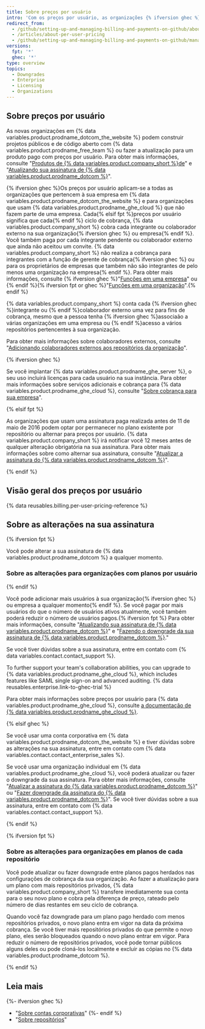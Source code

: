 ```yaml
---
title: Sobre preços por usuário
intro: 'Com os preços por usuário, as organizações {% ifversion ghec %}e as empresas {% endif %}pagam com base no tamanho da equipe para acessar as ferramentas avançadas de colaboração e gerenciamento para as equipes e, opcionalmente, os controles de segurança, conformidade e implantação.'
redirect_from:
  - /github/setting-up-and-managing-billing-and-payments-on-github/about-per-user-pricing
  - /articles/about-per-user-pricing
  - /github/setting-up-and-managing-billing-and-payments-on-github/managing-billing-for-your-github-account/about-per-user-pricing
versions:
  fpt: '*'
  ghec: '*'
type: overview
topics:
  - Downgrades
  - Enterprise
  - Licensing
  - Organizations
---
```


## Sobre preços por usuário

As novas organizações em {% data variables.product.prodname_dotcom_the_website %} podem construir projetos públicos e de código aberto com {% data variables.product.prodname_free_team %} ou fazer a atualização para um produto pago com preços por usuário. Para obter mais informações, consulte "[Produtos de {% data variables.product.company_short %}de](/get-started/learning-about-github/githubs-products)" e "[Atualizando sua assinatura de {% data variables.product.prodname_dotcom %}](/billing/managing-billing-for-your-github-account/upgrading-your-github-subscription)".

{% ifversion ghec %}Os preços por usuário aplicam-se a todas as organizações que pertencem à sua empresa em {% data variables.product.prodname_dotcom_the_website %} e para organizações que usam  {% data variables.product.prodname_ghe_cloud %} que não fazem parte de uma empresa. Cada{% elsif fpt %}preços por usuário significa que cada{% endif %} ciclo de cobrança, {% data variables.product.company_short %} cobra cada integrante ou colaborador externo na sua organização{% ifversion ghec %} ou empresa{% endif %}. Você também paga por cada integrante pendente ou colaborador externo que ainda não aceitou um convite. {% data variables.product.company_short %} não realiza a cobrança para integrantes com a função de gerente de cobrança{% ifversion ghec %} ou para os proprietários de empresas que também não são integrantes de pelo menos uma organização na empresa{% endif %}. Para obter mais informações, consulte {% ifversion ghec %}"[Funções em uma empresa](/admin/user-management/managing-users-in-your-enterprise/roles-in-an-enterprise)" ou {% endif %}{% ifversion fpt or ghec %}"[Funções em uma organização](/organizations/managing-peoples-access-to-your-organization-with-roles/roles-in-an-organization)".{% endif %}

{% data variables.product.company_short %} conta cada {% ifversion ghec %}integrante ou {% endif %}colaborador externo uma vez para fins de cobrança, mesmo que a pessoa tenha {% ifversion ghec %}associaão a várias organizações em uma empresa ou {% endif %}acesso a vários repositórios pertencentes à sua organização.

Para obter mais informações sobre colaboradores externos, consulte "[Adicionando colaboradores externos aos repositórios da organização](/organizations/managing-access-to-your-organizations-repositories/adding-outside-collaborators-to-repositories-in-your-organization)".

{% ifversion ghec %}

Se você implantar {% data variables.product.prodname_ghe_server %}, o seu uso incluirá licenças para cada usuário na sua instância. Para obter mais informações sobre serviços adicionais e cobrança para {% data variables.product.prodname_ghe_cloud %}, consulte "[Sobre cobrança para sua empresa](/billing/managing-billing-for-your-github-account/about-billing-for-your-enterprise)".

{% elsif fpt %}

As organizações que usam uma assinatura paga realizada antes de 11 de maio de 2016 podem optar por permanecer no plano existente por repositório ou alternar para preços por usuário. {% data variables.product.company_short %} irá notificar você 12 meses antes de qualquer alteração obrigatória na sua assinatura. Para obter mais informações sobre como alternar sua assinatura, consulte "[Atualizar a assinatura do {% data variables.product.prodname_dotcom %}](/billing/managing-billing-for-your-github-account/upgrading-your-github-subscription)".

{% endif %}

## Visão geral dos preços por usuário

{% data reusables.billing.per-user-pricing-reference %}

## Sobre as alterações na sua assinatura

{% ifversion fpt %}

Você pode alterar a sua assinatura de {% data variables.product.prodname_dotcom %} a qualquer momento.

### Sobre as alterações para organizações com planos por usuário

{% endif %}

Você pode adicionar mais usuários à sua organização{% ifversion ghec %} ou empresa a qualquer momento{% endif %}. Se você pagar por mais usuários do que o número de usuários ativos atualmente, você também poderá reduzir o número de usuários pagos.{% ifversion fpt %} Para obter mais informações, consulte "[Atualizando sua assinatura de {% data variables.product.prodname_dotcom %}](/billing/managing-billing-for-your-github-account/upgrading-your-github-subscription)" e "[Fazendo o downgrade da sua assinatura de {% data variables.product.prodname_dotcom %}](/billing/managing-billing-for-your-github-account/downgrading-your-github-subscription)."

Se você tiver dúvidas sobre a sua assinatura, entre em contato com {% data variables.contact.contact_support %}.

To further support your team's collaboration abilities, you can upgrade to {% data variables.product.prodname_ghe_cloud %}, which includes features like SAML single sign-on and advanced auditing. {% data reusables.enterprise.link-to-ghec-trial %}

Para obter mais informações sobre preços por usuário para {% data variables.product.prodname_ghe_cloud %}, consulte [a documentação de {% data variables.product.prodname_ghe_cloud %}](/enterprise-cloud@latest/billing/managing-billing-for-your-github-account/about-per-user-pricing).

{% elsif ghec %}

Se você usar uma conta corporativa em {% data variables.product.prodname_dotcom_the_website %} e tiver dúvidas sobre as alterações na sua assinatura, entre em contato com {% data variables.contact.contact_enterprise_sales %}.

Se você usar uma organização individual em {% data variables.product.prodname_ghe_cloud %}, você poderá atualizar ou fazer o downgrade da sua assinatura. Para obter mais informações, consulte "[Atualizar a assinatura do {% data variables.product.prodname_dotcom %}](/billing/managing-billing-for-your-github-account/upgrading-your-github-subscription)" ou "[Fazer downgrade da assinatura do {% data variables.product.prodname_dotcom %}](/billing/managing-billing-for-your-github-account/downgrading-your-github-subscription)". Se você tiver dúvidas sobre a sua assinatura, entre em contato com {% data variables.contact.contact_support %}.

{% endif %}

{% ifversion fpt %}

### Sobre as alterações para organizações em planos de cada repositório

Você pode atualizar ou fazer downgrade entre planos pagos herdados nas configurações de cobrança da sua organização. Ao fazer a atualização para um plano com mais repositórios privados, {% data variables.product.company_short %} transfere imediatamente sua conta para o seu novo plano e cobra pela diferença de preço, rateado pelo número de dias restantes em seu ciclo de cobrança.

Quando você faz downgrade para um plano pago herdado com menos repositórios privados, o novo plano entra em vigor na data da próxima cobrança. Se você tiver mais repositórios privados do que permite o novo plano, eles serão bloqueados quando o novo plano entrar em vigor. Para reduzir o número de repositórios privados, você pode tornar públicos alguns deles ou pode cloná-los localmente e excluir as cópias no {% data variables.product.prodname_dotcom %}.

{% endif %}

## Leia mais

{%- ifversion ghec %}
- "[Sobre contas corporativas](/admin/overview/about-enterprise-accounts)"
{%- endif %}
- "[Sobre repositórios](/repositories/creating-and-managing-repositories/about-repositories#about-repository-visibility)"
